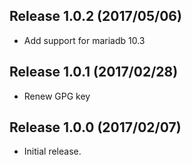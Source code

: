 Release 1.0.2 (2017/05/06)
---

- Add support for mariadb 10.3

Release 1.0.1 (2017/02/28)
---

- Renew GPG key

Release 1.0.0 (2017/02/07)
---

- Initial release.

